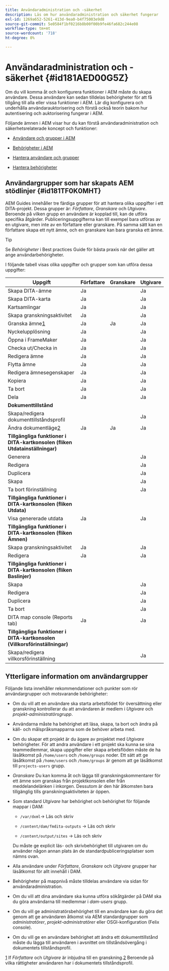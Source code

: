 ```yaml
---
title: Användaradministration och -säkerhet
description: Läs om hur användaradministration och säkerhet fungerar
exl-id: 1269a652-5261-413d-9ea0-b4f75003e9d8
source-git-commit: 5e0584f1bf0216b8b00f00b9fe46fa682c244e08
workflow-type: tm+mt
source-wordcount: '718'
ht-degree: 0%

---
```


# Användaradministration och -säkerhet {#id181AED00G5Z}

Om du vill komma åt och konfigurera funktioner i AEM måste du skapa användare. Dessa användare kan sedan tilldelas behörigheter för att få tillgång till alla eller vissa funktioner i AEM. Lär dig konfigurera och underhålla användarauktorisering och förstå också teorin bakom hur autentisering och auktorisering fungerar i AEM.

Följande ämnen i AEM visar hur du kan förstå användaradministration och säkerhetsrelaterade koncept och funktioner:

- [Användare och grupper i AEM](https://helpx.adobe.com/experience-manager/6-5/sites/administering/using/security.html#UsersandGroupsinAEM)

- [Behörigheter i AEM](https://helpx.adobe.com/experience-manager/6-5/sites/administering/using/security.html#PermissionsinAEM)

- [Hantera användare och grupper](https://helpx.adobe.com/experience-manager/6-5/sites/administering/using/security.html#ManagingUsersandGroups)

- [Hantera behörigheter](https://helpx.adobe.com/experience-manager/6-5/sites/administering/using/security.html#ManagingPermissions)


## Användargrupper som har skapats AEM stödlinjer {#id181TF0K0MHT}

AEM Guides innehåller tre färdiga grupper för att hantera olika uppgifter i ett DITA-projekt. Dessa grupper är: *Författare*, *Granskare* och *Utgivare*. Beroende på vilken grupp en användare är kopplad till, kan de utföra specifika åtgärder. Publiceringsuppgifterna kan till exempel bara utföras av en utgivare, men inte av en författare eller granskare. På samma sätt kan en författare skapa ett nytt ämne, och en granskare kan bara granska ett ämne.

>[!TIP]
>
> Se *Behörigheter* i Best practices Guide för bästa praxis när det gäller att ange användarbehörigheter.

I följande tabell visas olika uppgifter och grupper som kan utföra dessa uppgifter:

| Uppgift | Författare | Granskare | Utgivare |
|----|-------|---------|----------|
| Skapa DITA-ämne | Ja |   | Ja |
| Skapa DITA-karta | Ja |   | Ja |
| Kartsamlingar | Ja |   | Ja |
| Skapa granskningsaktivitet | Ja |   | Ja |
| Granska ämne[1](#fntarg_1) | Ja | Ja | Ja |
| Nyckelupplösning | Ja |   | Ja |
| Öppna i FrameMaker | Ja |   | Ja |
| Checka ut/Checka in | Ja |   | Ja |
| Redigera ämne | Ja |   | Ja |
| Flytta ämne | Ja |   | Ja |
| Redigera ämnesegenskaper | Ja |   | Ja |
| Kopiera | Ja |   | Ja |
| Ta bort | Ja |   | Ja |
| Dela | Ja |   | Ja |
| **Dokumenttillstånd** |
| Skapa/redigera dokumenttillståndsprofil |   |   | Ja |
| Ändra dokumentläge[2](#fntarg_2) | Ja | Ja | Ja |
| **Tillgängliga funktioner i DITA-kartkonsolen \(fliken Utdatainställningar\)** |
| Generera |   |   | Ja |
| Redigera |   |   | Ja |
| Duplicera |   |   | Ja |
| Skapa |   |   | Ja |
| Ta bort förinställning |   |   | Ja |
| **Tillgängliga funktioner i DITA-kartkonsolen \(fliken Utdata\)** |
| Visa genererade utdata | Ja |   | Ja |
| **Tillgängliga funktioner i DITA-kartkonsolen \(fliken Ämnen\)** |
| Skapa granskningsaktivitet | Ja |   | Ja |
| Redigera | Ja |   | Ja |
| **Tillgängliga funktioner i DITA-kartkonsolen \(fliken Baslinjer\)** |
| Skapa |   |   | Ja |
| Redigera |   |   | Ja |
| Duplicera |   |   | Ja |
| Ta bort |   |   | Ja |
| DITA map console \(Reports tab\) | Ja |   | Ja |
| **Tillgängliga funktioner i DITA-kartkonsolen \(Villkorsförinställningar\)** |
| Skapa/redigera villkorsförinställning |   |   | Ja |

## Ytterligare information om användargrupper

Följande lista innehåller rekommendationer och punkter som rör användargrupper och motsvarande behörigheter:

- Om du vill att en användare ska starta arbetsflödet för översättning eller granskning kontrollerar du att användaren är medlem i *Utgivare* och *projekt-administratörsgrupp*.

- Användarna måste ha behörighet att läsa, skapa, ta bort och ändra på käll- och målspråksmapparna som de behöver arbeta med.

- Om du skapar ett projekt är du ägare av projektet med *Utgivare* behörigheter. För att andra användare i ett projekt ska kunna se sina teammedlemmar, skapa uppgifter eller skapa arbetsflöden måste de ha läsåtkomst på `/home/users` och `/home/groups` noder. Ett sätt att ge läsåtkomst på `/home/users` och `/home/groups` är genom att ge läsåtkomst till `projects-users` grupp.

- *Granskare* Du kan komma åt och lägga till granskningskommentarer för ett ämne som granskas från projektkonsolen eller från meddelandelänken i inkorgen. Dessutom är den här åtkomsten bara tillgänglig tills granskningsaktiviteten är öppen.

- Som standard *Utgivare* har behörighet och behörighet för följande mappar i DAM:

   - ``/var/dxml``-\> Läs och skriv

   - `/content/dam/fmdita-outputs` -\> Läs och skriv

   - `/content/output/sites` -\> Läs och skriv

  Du måste ge explicit läs- och skrivbehörighet till utgivaren om du använder någon annan plats än de standardpubliceringsplatser som nämns ovan.

- Alla användare under *Författare*, *Granskare* och *Utgivare* grupper har läsåtkomst för allt innehåll i DAM.

- Behörigheter på mappnivå måste tilldelas användare via sidan för användaradministration.

- Om du vill att dina användare ska kunna utföra sökåtgärder på DAM ska du göra användarna till medlemmar i *dam-users* grupp.

- Om du vill ge administratörsbehörighet till en användare kan du göra det genom att ge användaren åtkomst via AEM standardgrupper som *administratörer*, *projekt-administratörer* eller OSGI-konfiguration \(Felix console\).

- Om du vill ge en användare behörighet att ändra ett dokumenttillstånd måste du lägga till användaren i avsnittet om tillståndsövergång i dokumentets tillståndsprofil.

[1](#fnsrc_1) If *Författare* och *Utgivare* är inbjudna till en granskning.[2](#fnsrc_2) Beroende på vilka rättigheter användaren har i dokumentets tillståndsprofil.
